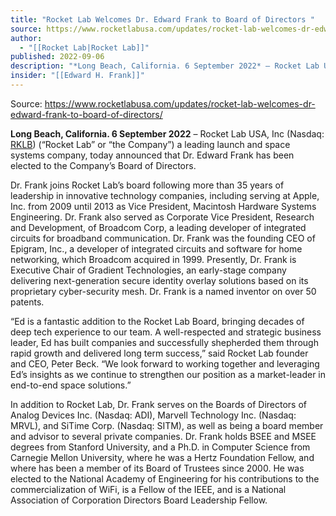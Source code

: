 ```yaml
---
title: "Rocket Lab Welcomes Dr. Edward Frank to Board of Directors "
source: https://www.rocketlabusa.com/updates/rocket-lab-welcomes-dr-edward-frank-to-board-of-directors/
author:
  - "[[Rocket Lab|Rocket Lab]]"
published: 2022-09-06
description: "*Long Beach, California. 6 September 2022* – Rocket Lab USA, Inc (Nasdaq: RKLB[https://investors.rocketlabusa.com/]) (“Rocket Lab” or “the Company”) a leading launch and space systems company, today announced that Dr. Edward Frank has been elected to the Company’s Board of Directors."
insider: "[[Edward H. Frank]]"
---
```


Source: https://www.rocketlabusa.com/updates/rocket-lab-welcomes-dr-edward-frank-to-board-of-directors/

**Long Beach, California. 6 September 2022** – Rocket Lab USA, Inc (Nasdaq: [RKLB](https://investors.rocketlabusa.com/)) (“Rocket Lab” or “the Company”) a leading launch and space systems company, today announced that Dr. Edward Frank has been elected to the Company’s Board of Directors.

Dr. Frank joins Rocket Lab’s board following more than 35 years of leadership in innovative technology companies, including serving at Apple, Inc. from 2009 until 2013 as Vice President, Macintosh Hardware Systems Engineering. Dr. Frank also served as Corporate Vice President, Research and Development, of Broadcom Corp, a leading developer of integrated circuits for broadband communication. Dr. Frank was the founding CEO of Epigram, Inc., a developer of integrated circuits and software for home networking, which Broadcom acquired in 1999. Presently, Dr. Frank is Executive Chair of Gradient Technologies, an early-stage company delivering next-generation secure identity overlay solutions based on its proprietary cyber-security mesh. Dr. Frank is a named inventor on over 50 patents.

“Ed is a fantastic addition to the Rocket Lab Board, bringing decades of deep tech experience to our team. A well-respected and strategic business leader, Ed has built companies and successfully shepherded them through rapid growth and delivered long term success,” said Rocket Lab founder and CEO, Peter Beck. “We look forward to working together and leveraging Ed’s insights as we continue to strengthen our position as a market-leader in end-to-end space solutions.”

In addition to Rocket Lab, Dr. Frank serves on the Boards of Directors of Analog Devices Inc. (Nasdaq: ADI), Marvell Technology Inc. (Nasdaq: MRVL), and SiTime Corp. (Nasdaq: SITM), as well as being a board member and advisor to several private companies. Dr. Frank holds BSEE and MSEE degrees from Stanford University, and a Ph.D. in Computer Science from Carnegie Mellon University, where he was a Hertz Foundation Fellow, and where has been a member of its Board of Trustees since 2000. He was elected to the National Academy of Engineering for his contributions to the commercialization of WiFi, is a Fellow of the IEEE, and is a National Association of Corporation Directors Board Leadership Fellow.